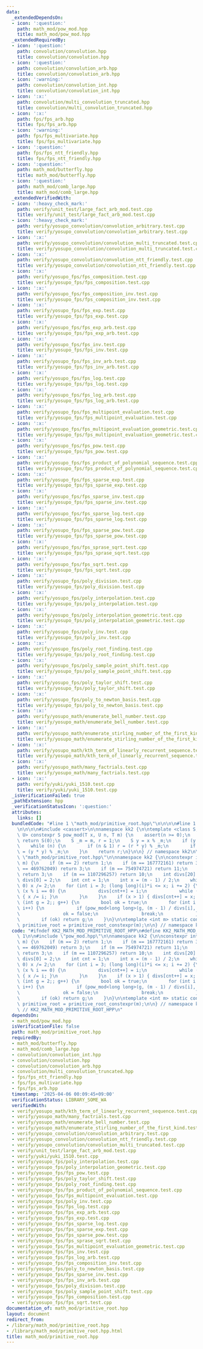 ```yaml
---
data:
  _extendedDependsOn:
  - icon: ':question:'
    path: math_mod/pow_mod.hpp
    title: math_mod/pow_mod.hpp
  _extendedRequiredBy:
  - icon: ':question:'
    path: convolution/convolution.hpp
    title: convolution/convolution.hpp
  - icon: ':question:'
    path: convolution/convolution_arb.hpp
    title: convolution/convolution_arb.hpp
  - icon: ':warning:'
    path: convolution/convolution_int.hpp
    title: convolution/convolution_int.hpp
  - icon: ':x:'
    path: convolution/multi_convolution_truncated.hpp
    title: convolution/multi_convolution_truncated.hpp
  - icon: ':x:'
    path: fps/fps_arb.hpp
    title: fps/fps_arb.hpp
  - icon: ':warning:'
    path: fps/fps_multivariate.hpp
    title: fps/fps_multivariate.hpp
  - icon: ':question:'
    path: fps/fps_ntt_friendly.hpp
    title: fps/fps_ntt_friendly.hpp
  - icon: ':question:'
    path: math_mod/butterfly.hpp
    title: math_mod/butterfly.hpp
  - icon: ':question:'
    path: math_mod/comb_large.hpp
    title: math_mod/comb_large.hpp
  _extendedVerifiedWith:
  - icon: ':heavy_check_mark:'
    path: verify/unit_test/large_fact_arb_mod.test.cpp
    title: verify/unit_test/large_fact_arb_mod.test.cpp
  - icon: ':heavy_check_mark:'
    path: verify/yosupo_convolution/convolution_arbitrary.test.cpp
    title: verify/yosupo_convolution/convolution_arbitrary.test.cpp
  - icon: ':x:'
    path: verify/yosupo_convolution/convolution_multi_truncated.test.cpp
    title: verify/yosupo_convolution/convolution_multi_truncated.test.cpp
  - icon: ':x:'
    path: verify/yosupo_convolution/convolution_ntt_friendly.test.cpp
    title: verify/yosupo_convolution/convolution_ntt_friendly.test.cpp
  - icon: ':x:'
    path: verify/yosupo_fps/fps_composition.test.cpp
    title: verify/yosupo_fps/fps_composition.test.cpp
  - icon: ':x:'
    path: verify/yosupo_fps/fps_composition_inv.test.cpp
    title: verify/yosupo_fps/fps_composition_inv.test.cpp
  - icon: ':x:'
    path: verify/yosupo_fps/fps_exp.test.cpp
    title: verify/yosupo_fps/fps_exp.test.cpp
  - icon: ':x:'
    path: verify/yosupo_fps/fps_exp_arb.test.cpp
    title: verify/yosupo_fps/fps_exp_arb.test.cpp
  - icon: ':x:'
    path: verify/yosupo_fps/fps_inv.test.cpp
    title: verify/yosupo_fps/fps_inv.test.cpp
  - icon: ':x:'
    path: verify/yosupo_fps/fps_inv_arb.test.cpp
    title: verify/yosupo_fps/fps_inv_arb.test.cpp
  - icon: ':x:'
    path: verify/yosupo_fps/fps_log.test.cpp
    title: verify/yosupo_fps/fps_log.test.cpp
  - icon: ':x:'
    path: verify/yosupo_fps/fps_log_arb.test.cpp
    title: verify/yosupo_fps/fps_log_arb.test.cpp
  - icon: ':x:'
    path: verify/yosupo_fps/fps_multipoint_evaluation.test.cpp
    title: verify/yosupo_fps/fps_multipoint_evaluation.test.cpp
  - icon: ':x:'
    path: verify/yosupo_fps/fps_multipoint_evaluation_geometric.test.cpp
    title: verify/yosupo_fps/fps_multipoint_evaluation_geometric.test.cpp
  - icon: ':x:'
    path: verify/yosupo_fps/fps_pow.test.cpp
    title: verify/yosupo_fps/fps_pow.test.cpp
  - icon: ':x:'
    path: verify/yosupo_fps/fps_product_of_polynomial_sequence.test.cpp
    title: verify/yosupo_fps/fps_product_of_polynomial_sequence.test.cpp
  - icon: ':x:'
    path: verify/yosupo_fps/fps_sparse_exp.test.cpp
    title: verify/yosupo_fps/fps_sparse_exp.test.cpp
  - icon: ':x:'
    path: verify/yosupo_fps/fps_sparse_inv.test.cpp
    title: verify/yosupo_fps/fps_sparse_inv.test.cpp
  - icon: ':x:'
    path: verify/yosupo_fps/fps_sparse_log.test.cpp
    title: verify/yosupo_fps/fps_sparse_log.test.cpp
  - icon: ':x:'
    path: verify/yosupo_fps/fps_sparse_pow.test.cpp
    title: verify/yosupo_fps/fps_sparse_pow.test.cpp
  - icon: ':x:'
    path: verify/yosupo_fps/fps_sprase_sqrt.test.cpp
    title: verify/yosupo_fps/fps_sprase_sqrt.test.cpp
  - icon: ':x:'
    path: verify/yosupo_fps/fps_sqrt.test.cpp
    title: verify/yosupo_fps/fps_sqrt.test.cpp
  - icon: ':x:'
    path: verify/yosupo_fps/poly_division.test.cpp
    title: verify/yosupo_fps/poly_division.test.cpp
  - icon: ':x:'
    path: verify/yosupo_fps/poly_interpolation.test.cpp
    title: verify/yosupo_fps/poly_interpolation.test.cpp
  - icon: ':x:'
    path: verify/yosupo_fps/poly_interpolation_geometric.test.cpp
    title: verify/yosupo_fps/poly_interpolation_geometric.test.cpp
  - icon: ':x:'
    path: verify/yosupo_fps/poly_inv.test.cpp
    title: verify/yosupo_fps/poly_inv.test.cpp
  - icon: ':x:'
    path: verify/yosupo_fps/poly_root_finding.test.cpp
    title: verify/yosupo_fps/poly_root_finding.test.cpp
  - icon: ':x:'
    path: verify/yosupo_fps/poly_sample_point_shift.test.cpp
    title: verify/yosupo_fps/poly_sample_point_shift.test.cpp
  - icon: ':x:'
    path: verify/yosupo_fps/poly_taylor_shift.test.cpp
    title: verify/yosupo_fps/poly_taylor_shift.test.cpp
  - icon: ':x:'
    path: verify/yosupo_fps/poly_to_newton_basis.test.cpp
    title: verify/yosupo_fps/poly_to_newton_basis.test.cpp
  - icon: ':x:'
    path: verify/yosupo_math/enumerate_bell_number.test.cpp
    title: verify/yosupo_math/enumerate_bell_number.test.cpp
  - icon: ':x:'
    path: verify/yosupo_math/enumerate_stirling_number_of_the_first_kind.test.cpp
    title: verify/yosupo_math/enumerate_stirling_number_of_the_first_kind.test.cpp
  - icon: ':x:'
    path: verify/yosupo_math/kth_term_of_linearly_recurrent_sequence.test.cpp
    title: verify/yosupo_math/kth_term_of_linearly_recurrent_sequence.test.cpp
  - icon: ':x:'
    path: verify/yosupo_math/many_factrials.test.cpp
    title: verify/yosupo_math/many_factrials.test.cpp
  - icon: ':x:'
    path: verify/yuki/yuki_1510.test.cpp
    title: verify/yuki/yuki_1510.test.cpp
  _isVerificationFailed: true
  _pathExtension: hpp
  _verificationStatusIcon: ':question:'
  attributes:
    links: []
  bundledCode: "#line 1 \"math_mod/primitive_root.hpp\"\n\n\n\n#line 1 \"math_mod/pow_mod.hpp\"\
    \n\n\n\n#include <cassert>\n\nnamespace kk2 {\n\ntemplate <class S, class T, class\
    \ U> constexpr S pow_mod(T x, U n, T m) {\n    assert(n >= 0);\n    if (m == 1)\
    \ return S(0);\n    S _m = m, r = 1;\n    S y = x % _m;\n    if (y < 0) y += _m;\n\
    \    while (n) {\n        if (n & 1) r = (r * y) % _m;\n        if (n >>= 1) y\
    \ = (y * y) % _m;\n    }\n    return r;\n}\n\n} // namespace kk2\n\n\n#line 5\
    \ \"math_mod/primitive_root.hpp\"\n\nnamespace kk2 {\n\nconstexpr int primitive_root_constexpr(int\
    \ m) {\n    if (m == 2) return 1;\n    if (m == 167772161) return 3;\n    if (m\
    \ == 469762049) return 3;\n    if (m == 754974721) return 11;\n    if (m == 998244353)\
    \ return 3;\n    if (m == 1107296257) return 10;\n    int divs[20] = {};\n   \
    \ divs[0] = 2;\n    int cnt = 1;\n    int x = (m - 1) / 2;\n    while (x % 2 ==\
    \ 0) x /= 2;\n    for (int i = 3; (long long)(i)*i <= x; i += 2) {\n        if\
    \ (x % i == 0) {\n            divs[cnt++] = i;\n            while (x % i == 0)\
    \ { x /= i; }\n        }\n    }\n    if (x > 1) { divs[cnt++] = x; }\n    for\
    \ (int g = 2;; g++) {\n        bool ok = true;\n        for (int i = 0; i < cnt;\
    \ i++) {\n            if (pow_mod<long long>(g, (m - 1) / divs[i], m) == 1) {\n\
    \                ok = false;\n                break;\n            }\n        }\n\
    \        if (ok) return g;\n    }\n}\n\ntemplate <int m> static constexpr int\
    \ primitive_root = primitive_root_constexpr(m);\n\n} // namespace kk2\n\n\n"
  code: "#ifndef KK2_MATH_MOD_PRIMITIVE_ROOT_HPP\n#define KK2_MATH_MOD_PRIMITIVE_ROOT_HPP\
    \ 1\n\n#include \"pow_mod.hpp\"\n\nnamespace kk2 {\n\nconstexpr int primitive_root_constexpr(int\
    \ m) {\n    if (m == 2) return 1;\n    if (m == 167772161) return 3;\n    if (m\
    \ == 469762049) return 3;\n    if (m == 754974721) return 11;\n    if (m == 998244353)\
    \ return 3;\n    if (m == 1107296257) return 10;\n    int divs[20] = {};\n   \
    \ divs[0] = 2;\n    int cnt = 1;\n    int x = (m - 1) / 2;\n    while (x % 2 ==\
    \ 0) x /= 2;\n    for (int i = 3; (long long)(i)*i <= x; i += 2) {\n        if\
    \ (x % i == 0) {\n            divs[cnt++] = i;\n            while (x % i == 0)\
    \ { x /= i; }\n        }\n    }\n    if (x > 1) { divs[cnt++] = x; }\n    for\
    \ (int g = 2;; g++) {\n        bool ok = true;\n        for (int i = 0; i < cnt;\
    \ i++) {\n            if (pow_mod<long long>(g, (m - 1) / divs[i], m) == 1) {\n\
    \                ok = false;\n                break;\n            }\n        }\n\
    \        if (ok) return g;\n    }\n}\n\ntemplate <int m> static constexpr int\
    \ primitive_root = primitive_root_constexpr(m);\n\n} // namespace kk2\n\n#endif\
    \ // KK2_MATH_MOD_PRIMITIVE_ROOT_HPP\n"
  dependsOn:
  - math_mod/pow_mod.hpp
  isVerificationFile: false
  path: math_mod/primitive_root.hpp
  requiredBy:
  - math_mod/butterfly.hpp
  - math_mod/comb_large.hpp
  - convolution/convolution_int.hpp
  - convolution/convolution.hpp
  - convolution/convolution_arb.hpp
  - convolution/multi_convolution_truncated.hpp
  - fps/fps_ntt_friendly.hpp
  - fps/fps_multivariate.hpp
  - fps/fps_arb.hpp
  timestamp: '2025-04-06 00:09:45+09:00'
  verificationStatus: LIBRARY_SOME_WA
  verifiedWith:
  - verify/yosupo_math/kth_term_of_linearly_recurrent_sequence.test.cpp
  - verify/yosupo_math/many_factrials.test.cpp
  - verify/yosupo_math/enumerate_bell_number.test.cpp
  - verify/yosupo_math/enumerate_stirling_number_of_the_first_kind.test.cpp
  - verify/yosupo_convolution/convolution_arbitrary.test.cpp
  - verify/yosupo_convolution/convolution_ntt_friendly.test.cpp
  - verify/yosupo_convolution/convolution_multi_truncated.test.cpp
  - verify/unit_test/large_fact_arb_mod.test.cpp
  - verify/yuki/yuki_1510.test.cpp
  - verify/yosupo_fps/poly_interpolation.test.cpp
  - verify/yosupo_fps/poly_interpolation_geometric.test.cpp
  - verify/yosupo_fps/fps_pow.test.cpp
  - verify/yosupo_fps/poly_taylor_shift.test.cpp
  - verify/yosupo_fps/poly_root_finding.test.cpp
  - verify/yosupo_fps/fps_product_of_polynomial_sequence.test.cpp
  - verify/yosupo_fps/fps_multipoint_evaluation.test.cpp
  - verify/yosupo_fps/poly_inv.test.cpp
  - verify/yosupo_fps/fps_log.test.cpp
  - verify/yosupo_fps/fps_exp_arb.test.cpp
  - verify/yosupo_fps/fps_exp.test.cpp
  - verify/yosupo_fps/fps_sparse_log.test.cpp
  - verify/yosupo_fps/fps_sparse_exp.test.cpp
  - verify/yosupo_fps/fps_sparse_pow.test.cpp
  - verify/yosupo_fps/fps_sprase_sqrt.test.cpp
  - verify/yosupo_fps/fps_multipoint_evaluation_geometric.test.cpp
  - verify/yosupo_fps/fps_inv.test.cpp
  - verify/yosupo_fps/fps_log_arb.test.cpp
  - verify/yosupo_fps/fps_composition_inv.test.cpp
  - verify/yosupo_fps/poly_to_newton_basis.test.cpp
  - verify/yosupo_fps/fps_sparse_inv.test.cpp
  - verify/yosupo_fps/fps_inv_arb.test.cpp
  - verify/yosupo_fps/poly_division.test.cpp
  - verify/yosupo_fps/poly_sample_point_shift.test.cpp
  - verify/yosupo_fps/fps_composition.test.cpp
  - verify/yosupo_fps/fps_sqrt.test.cpp
documentation_of: math_mod/primitive_root.hpp
layout: document
redirect_from:
- /library/math_mod/primitive_root.hpp
- /library/math_mod/primitive_root.hpp.html
title: math_mod/primitive_root.hpp
---
```

